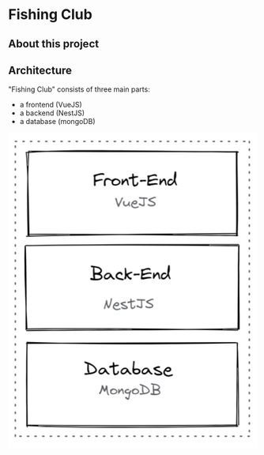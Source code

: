 # Fishing Club

## About this project

## Architecture

"Fishing Club" consists of three main parts:
* a frontend (VueJS)
* a backend (NestJS)
* a database (mongoDB)

![Fishing Club Architecture](https://raw.githubusercontent.com/dominique-boerner/fishing-club/main/.github/assets/fishing_club_architecture.png)
